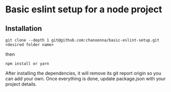 # Basic eslint setup for a node project

## Installation
```
git clone --depth 1 git@github.com:chanoonna/basic-eslint-setup.git <desired folder name>
```
then 
```
npm install or yarn
```

After installing the dependencies, it will remove its git report origin so you can add your own.
Once everything is done, update package.json with your project details.
